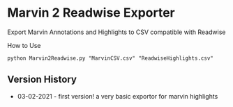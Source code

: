 # Marvin 2 Readwise Exporter
Export Marvin Annotations and Highlights to CSV compatible with Readwise

How to Use

```
python Marvin2Readwise.py "MarvinCSV.csv" "ReadwiseHighlights.csv"
```


## Version History
- 03-02-2021 - first version! a very basic exportor for marvin highlights
